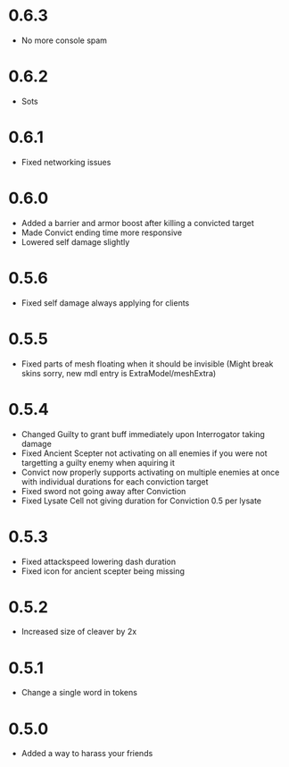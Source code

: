 # 0.6.3

- No more console spam

# 0.6.2

- Sots

# 0.6.1

- Fixed networking issues

# 0.6.0

- Added a barrier and armor boost after killing a convicted target
- Made Convict ending time more responsive
- Lowered self damage slightly

# 0.5.6 

- Fixed self damage always applying for clients

# 0.5.5

- Fixed parts of mesh floating when it should be invisible (Might break skins sorry, new mdl entry is ExtraModel/meshExtra)

# 0.5.4

- Changed Guilty to grant buff immediately upon Interrogator taking damage
- Fixed Ancient Scepter not activating on all enemies if you were not targetting a guilty enemy when aquiring it
- Convict now properly supports activating on multiple enemies at once with individual durations for each conviction target
- Fixed sword not going away after Conviction
- Fixed Lysate Cell not giving duration for Conviction 0.5 per lysate

# 0.5.3

- Fixed attackspeed lowering dash duration
- Fixed icon for ancient scepter being missing

# 0.5.2

- Increased size of cleaver by 2x

# 0.5.1

- Change a single word in tokens

# 0.5.0

- Added a way to harass your friends
